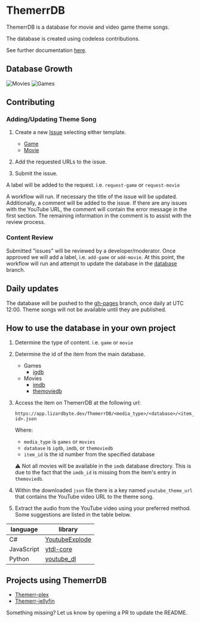 # ThemerrDB

ThemerrDB is a database for movie and video game theme songs.

The database is created using codeless contributions.

See further documentation [here](https://docs.lizardbyte.dev/projects/themerr-plex/en/latest/).

## Database Growth
![Movies](https://app.lizardbyte.dev/ThemerrDB/movies/movies_plot.svg)
![Games](https://app.lizardbyte.dev/ThemerrDB/games/games_plot.svg)

## Contributing

### Adding/Updating Theme Song

1. Create a new [Issue](https://github.com/LizardByte/ThemerrDB/issues/new/choose) selecting either template.

   - [Game](https://github.com/LizardByte/ThemerrDB/issues/new?assignees=&labels=request-game&template=game-theme.yml&title=%5BGAME%5D%3A+)
   - [Movie](https://github.com/LizardByte/ThemerrDB/issues/new?assignees=&labels=request-movie&template=movie-theme.yml&title=%5BMOVIE%5D%3A+)

2. Add the requested URLs to the issue.
3. Submit the issue.

A label will be added to the request. i.e. `request-game` or `request-movie`

A workflow will run. If necessary the title of the issue will be updated. Additionally, a comment will be added to the
issue. If there are any issues with the YouTube URL, the comment will contain the error message in the first section.
The remaining information in the comment is to assist with the review process.

### Content Review

Submitted "issues" will be reviewed by a developer/moderator. Once approved we will add a label, i.e. `add-game` or
`add-movie`. At this point, the workflow will run and attempt to update the database in the
[database](https://github.com/LizardByte/ThemerrDB/tree/database) branch.

## Daily updates

The database will be pushed to the [gh-pages](https://github.com/LizardByte/ThemerrDB/tree/gh-pages) branch, once daily
at UTC 12:00. Theme songs will not be available until they are published.

## How to use the database in your own project

1. Determine the type of content. i.e. `game` or `movie`
2. Determine the id of the item from the main database.

    - Games
      - [igdb](https://www.igdb.com/)
    - Movies
      - [imdb](https://www.imdb.com/)
      - [themoviedb](https://www.themoviedb.org/)

3. Access the item on ThemerrDB at the following url:

    `https://app.lizardbyte.dev/ThemerrDB/<media_type>/<database>/<item_id>.json`

    Where:
  
    - `media_type` is `games` or `movies`
    - `database` is `igdb`, `imdb`, or `themoviedb`
    - `item_id` is the id number from the specified database

    :warning: Not all movies will be available in the `imdb` database directory. This is due to the fact that the `imdb_id`
    is missing from the item's entry in `themoviedb`.

4. Within the downloaded `json` file there is a key named `youtube_theme_url` that contains the YouTube video URL to 
the theme song.
5. Extract the audio from the YouTube video using your preferred method. Some suggestions are listed in the table below.
  
| language   | library                                                    |
|------------|------------------------------------------------------------|
| C#         | [YoutubeExplode](https://github.com/Tyrrrz/YoutubeExplode) |
| JavaScript | [ytdl-core](https://www.npmjs.com/package/ytdl-core)       |
| Python     | [youtube_dl](https://github.com/ytdl-org/youtube-dl)       |

## Projects using ThemerrDB

- [Themerr-plex](https://github.com/LizardByte/Themerr-plex)
- [Themerr-jellyfin](https://github.com/LizardByte/Themerr-jellyfin)

Something missing? Let us know by opening a PR to update the README.
